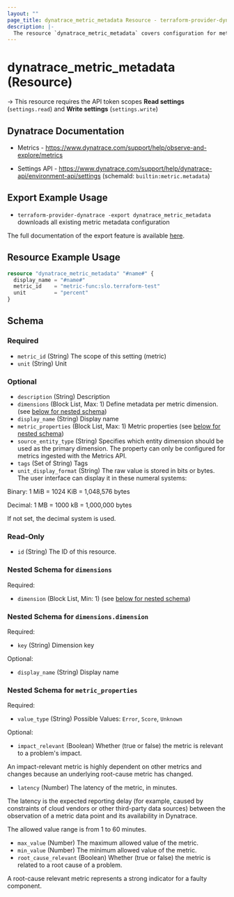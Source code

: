 ```yaml
---
layout: ""
page_title: dynatrace_metric_metadata Resource - terraform-provider-dynatrace"
description: |-
  The resource `dynatrace_metric_metadata` covers configuration for metric metadata
---
```


# dynatrace_metric_metadata (Resource)

-> This resource requires the API token scopes **Read settings** (`settings.read`) and **Write settings** (`settings.write`)

## Dynatrace Documentation

- Metrics - https://www.dynatrace.com/support/help/observe-and-explore/metrics

- Settings API - https://www.dynatrace.com/support/help/dynatrace-api/environment-api/settings (schemaId: `builtin:metric.metadata`)

## Export Example Usage

- `terraform-provider-dynatrace -export dynatrace_metric_metadata` downloads all existing metric metadata configuration

The full documentation of the export feature is available [here](https://registry.terraform.io/providers/dynatrace-oss/dynatrace/latest/docs/guides/export-v2).

## Resource Example Usage

```terraform
resource "dynatrace_metric_metadata" "#name#" {
  display_name = "#name#"
  metric_id    = "metric-func:slo.terraform-test"
  unit         = "percent"
}
```

<!-- schema generated by tfplugindocs -->
## Schema

### Required

- `metric_id` (String) The scope of this setting (metric)
- `unit` (String) Unit

### Optional

- `description` (String) Description
- `dimensions` (Block List, Max: 1) Define metadata per metric dimension. (see [below for nested schema](#nestedblock--dimensions))
- `display_name` (String) Display name
- `metric_properties` (Block List, Max: 1) Metric properties (see [below for nested schema](#nestedblock--metric_properties))
- `source_entity_type` (String) Specifies which entity dimension should be used as the primary dimension. The property can only be configured for metrics ingested with the Metrics API.
- `tags` (Set of String) Tags
- `unit_display_format` (String) The raw value is stored in bits or bytes. The user interface can display it in these numeral systems:

Binary: 1 MiB = 1024 KiB = 1,048,576 bytes

Decimal: 1 MB = 1000 kB = 1,000,000 bytes

If not set, the decimal system is used.

### Read-Only

- `id` (String) The ID of this resource.

<a id="nestedblock--dimensions"></a>
### Nested Schema for `dimensions`

Required:

- `dimension` (Block List, Min: 1) (see [below for nested schema](#nestedblock--dimensions--dimension))

<a id="nestedblock--dimensions--dimension"></a>
### Nested Schema for `dimensions.dimension`

Required:

- `key` (String) Dimension key

Optional:

- `display_name` (String) Display name



<a id="nestedblock--metric_properties"></a>
### Nested Schema for `metric_properties`

Required:

- `value_type` (String) Possible Values: `Error`, `Score`, `Unknown`

Optional:

- `impact_relevant` (Boolean) Whether (true or false) the metric is relevant to a problem's impact.

An impact-relevant metric is highly dependent on other metrics and changes because an underlying root-cause metric has changed.
- `latency` (Number) The latency of the metric, in minutes. 

 The latency is the expected reporting delay (for example, caused by constraints of cloud vendors or other third-party data sources) between the observation of a metric data point and its availability in Dynatrace. 

The allowed value range is from 1 to 60 minutes.
- `max_value` (Number) The maximum allowed value of the metric.
- `min_value` (Number) The minimum allowed value of the metric.
- `root_cause_relevant` (Boolean) Whether (true or false) the metric is related to a root cause of a problem.

A root-cause relevant metric represents a strong indicator for a faulty component.
 